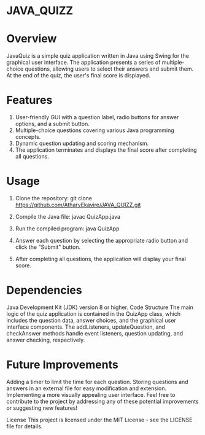 # JAVA_QUIZZ

# Overview
JavaQuiz is a simple quiz application written in Java using Swing for the graphical user interface. The application presents a series of multiple-choice questions, allowing users to select their answers and submit them. At the end of the quiz, the user's final score is displayed.

# Features
1. User-friendly GUI with a question label, radio buttons for answer options, and a submit button.
2. Multiple-choice questions covering various Java programming concepts.
3. Dynamic question updating and scoring mechanism.
4. The application terminates and displays the final score after completing all questions.

# Usage
1. Clone the repository:
   git clone https://github.com/AtharvEkavire/JAVA_QUIZZ.git

2. Compile the Java file:
   javac QuizApp.java

3. Run the compiled program:
   java QuizApp

4. Answer each question by selecting the appropriate radio button and click the "Submit" button.
5. After completing all questions, the application will display your final score.

# Dependencies
Java Development Kit (JDK) version 8 or higher.
Code Structure
The main logic of the quiz application is contained in the QuizApp class, which includes the question data, answer choices, and the graphical user interface components. The addListeners, updateQuestion, and checkAnswer methods handle event listeners, question updating, and answer checking, respectively.

# Future Improvements
Adding a timer to limit the time for each question.
Storing questions and answers in an external file for easy modification and extension.
Implementing a more visually appealing user interface.
Feel free to contribute to the project by addressing any of these potential improvements or suggesting new features!

License
This project is licensed under the MIT License - see the LICENSE file for details.

